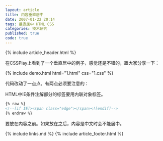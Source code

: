 ```yaml
---
layout: article
title: 内容垂直居中
date: 2007-01-22 20:14
tags: 垂直居中 HTML CSS
categories: 技术研究
published: true
code: true
---
```


{% include article_header.html %}

在CSSPlay上看到了一个垂直居中的例子，感觉还是不错的，跟大家分享一下：

{% include demo.html html="1.html" css="1.css" %}

代码改动了一点点。有两点必须要注意的：

HTML中IE条件注解部分的标签要用内联对象标签。

```html
{% raw %}
<!--[if IE]><span class="edge"></span><![endif]-->
{% endraw %}
```

要放在内容之前。如果放在之后，内容是中文时会不能居中。

{% include links.md %}
{% include article_footer.html %}
